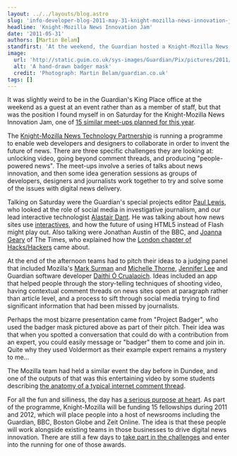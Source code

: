 ```yaml
---
layout: ../../layouts/blog.astro
slug: 'info-developer-blog-2011-may-31-knight-mozilla-news-innovation-jam'
headline: 'Knight-Mozilla News Innovation Jam'
date: '2011-05-31'
authors: [Martin Belam]
standfirst: 'At the weekend, the Guardian hosted a Knight-Mozilla News Innovation Jam meet-up, bringing together designers, web developers and journalists to think about the future of digital news'
image:
  url: 'http://static.guim.co.uk/sys-images/Guardian/Pix/pictures/2011/5/31/1306826462230/project_badger.jpg'
  alt: 'A hand-drawn badger mask'
  credit: 'Photograph: Martin Belam/guardian.co.uk'
tags: []
---
```


It was slightly weird to be in the Guardian's King Place office at the weekend as a guest at an event rather than as a member of staff, but that was the position I found myself in on Saturday for the Knight-Mozilla News Innovation Jam, one of [15 similar meet-ups planned for this year](https://wiki.mozilla.org/Drumbeat/Mojo/meetups).

The [Knight-Mozilla News Technology Partnership](https://drumbeat.org/en-US/journalism/) is running a programme to enable web developers and designers to collaborate in order to invent the future of news. There are three specific challenges they are looking at: unlocking video, going beyond comment threads, and producing "people-powered news". The meet-ups involve a series of talks about news innovation, and then some idea generation sessions as groups of developers, designers and journalists work together to try and solve some of the issues with digital news delivery.

Talking on Saturday were the Guardian's special projects editor [Paul Lewis](http://www.guardian.co.uk/profile/paullewis), who looked at the role of social media in investigative journalism, and our lead interactive technologist [Alastair Dant](http://www.guardian.co.uk/profile/alastair-dant). He was talking about how news sites use [interactives](http://www.guardian.co.uk/interactive), and how the future of using HTML5 instead of Flash might play out. Also talking were Jonathan Austin of the BBC, and [Joanna Geary](http://twitter.com/#!/timesjoanna) of The Times, who explained how the [London chapter of Hacks/Hackers](http://meetuplondon.hackshackers.com/) came about.

At the end of the afternoon teams had to pitch their ideas to a judging panel that included Mozilla's [Mark Surman](http://commonspace.wordpress.com/) and [Michelle Thorne](http://thornet.wordpress.com/), [Jennifer Lee](http://www.jennifer8lee.com/) and Guardian software developer [Daithi Ó Crualaoich](http://www.guardian.co.uk/profile/daithi-o-crualaoich). Ideas included an app that helped people through the story-telling techniques of shooting video, having contextual comment threads on news sites open at paragraph rather than article level, and a process to sift through social media trying to find significant information that had been missed by journalists.

Perhaps the most bizarre presentation came from "Project Badger", who used the badger mask pictured above as part of their pitch. Their idea was that when you spotted a conversation that could do with a contribution from an expert, you could easily message or "badger" them to come and join in. Quite why they used Voldermort as their example expert remains a mystery to me...

The Mozilla team had held a similar event the day before in Dundee, and one of the outputs of that was this entertaining video by some students describing [the anatomy of a typical internet comment thread](http://www.youtube.com/watch?v=Kmbbc7NV8lQ).

For all the fun and silliness, the day has [a serious purpose at heart](http://www.knightblog.org/knight-and-mozilla-foundations-launch-partnership-to-advance-media-innovation). As part of the programme, Knight-Mozilla will be funding 15 fellowships during 2011 and 2012, which will place people into a host of newsrooms including the Guardian, BBC, Boston Globe and Zeit Online. The idea is that these people will work alongside existing teams in those businesses to drive digital news innovation. There are still a few days to [take part in the challenges](https://www.drumbeat.org/en-US/projects/mojo/) and enter into the running for one of those awards.
